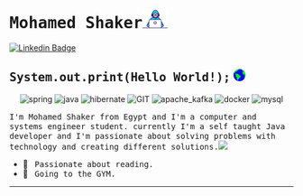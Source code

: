 # <samp>Mohamed Shaker</samp><img src="https://github.com/mohamedshaker9/mohamedshaker9/blob/main/assets/developer.gif" width="45px">

[![Linkedin Badge](https://img.shields.io/badge/LinkedIn-%230077B5.svg?&style=flat-square&logo=linkedin&logoColor=white&color=071A2C&link=https://www.linkedin.com/in/mshaker98//)](https://www.linkedin.com/in/mshaker98/)

## <samp>System.out.print(Hello World!);</samp> <img src="https://github.com/mohamedshaker9/mohamedshaker9/blob/main/assets/earth.gif" width="22px">
<p align="center">
<img src="https://www.vectorlogo.zone/logos/springio/springio-ar21.svg" alt="spring" width="100" height="65"/>
      <img src="https://www.vectorlogo.zone/logos/java/java-horizontal.svg" alt="java" width="90" height="55"/> 
      <img src="https://www.vectorlogo.zone/logos/hibernate/hibernate-ar21.svg" alt="hibernate" width="120" height="75"/>
       <img src="https://www.vectorlogo.zone/logos/git-scm/git-scm-ar21.svg" alt="GIT" width="90" height="55"/>
      <img src="https://www.vectorlogo.zone/logos/apache_kafka/apache_kafka-ar21.svg" alt="apache_kafka" width="100" height="70"/> 
      <img src="https://www.vectorlogo.zone/logos/docker/docker-ar21.svg" alt="docker" width="110" height="65"/>
      <img src="https://www.vectorlogo.zone/logos/mysql/mysql-ar21.svg" alt="mysql" width="120" height="75"/>
</p>
<samp>I'm Mohamed Shaker from Egypt and I'm a computer and systems engineer student. currently I'm a self taught Java developer and I'm passionate about solving problems with technology and creating different solutions.</samp><img src="https://media.giphy.com/media/WUlplcMpOCEmTGBtBW/giphy.gif" width="30">

- 📖 &nbsp; <samp>Passionate about reading.</samp>
- 👟 &nbsp; <samp>Going to the GYM.</samp>
---
